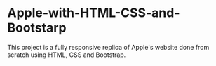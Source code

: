 # Apple-with-HTML-CSS-and-Bootstarp
This project is a fully responsive replica of Apple's website done from scratch using HTML, CSS and Bootstrap. 
